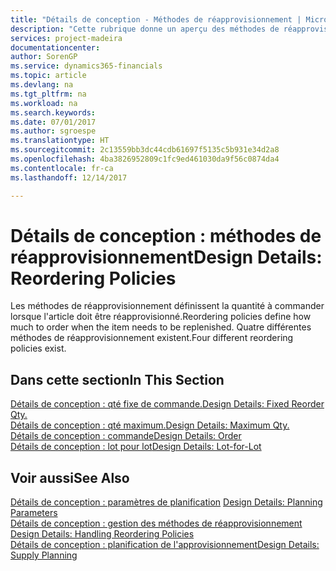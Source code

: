 ```yaml
---
title: "Détails de conception - Méthodes de réapprovisionnement | Microsoft Docs"
description: "Cette rubrique donne un aperçu des méthodes de réapprovisionnement."
services: project-madeira
documentationcenter: 
author: SorenGP
ms.service: dynamics365-financials
ms.topic: article
ms.devlang: na
ms.tgt_pltfrm: na
ms.workload: na
ms.search.keywords: 
ms.date: 07/01/2017
ms.author: sgroespe
ms.translationtype: HT
ms.sourcegitcommit: 2c13559bb3dc44cdb61697f5135c5b931e34d2a8
ms.openlocfilehash: 4ba3826952809c1fc9ed461030da9f56c0874da4
ms.contentlocale: fr-ca
ms.lasthandoff: 12/14/2017

---
```

# <a name="design-details-reordering-policies"></a><span data-ttu-id="39cd4-103">Détails de conception : méthodes de réapprovisionnement</span><span class="sxs-lookup"><span data-stu-id="39cd4-103">Design Details: Reordering Policies</span></span>
<span data-ttu-id="39cd4-104">Les méthodes de réapprovisionnement définissent la quantité à commander lorsque l'article doit être réapprovisionné.</span><span class="sxs-lookup"><span data-stu-id="39cd4-104">Reordering policies define how much to order when the item needs to be replenished.</span></span> <span data-ttu-id="39cd4-105">Quatre différentes méthodes de réapprovisionnement existent.</span><span class="sxs-lookup"><span data-stu-id="39cd4-105">Four different reordering policies exist.</span></span>  

## <a name="in-this-section"></a><span data-ttu-id="39cd4-106">Dans cette section</span><span class="sxs-lookup"><span data-stu-id="39cd4-106">In This Section</span></span>  
[<span data-ttu-id="39cd4-107">Détails de conception : qté fixe de commande.</span><span class="sxs-lookup"><span data-stu-id="39cd4-107">Design Details: Fixed Reorder Qty.</span></span>](design-details-fixed-reorder-qty.md)  
[<span data-ttu-id="39cd4-108">Détails de conception : qté maximum.</span><span class="sxs-lookup"><span data-stu-id="39cd4-108">Design Details: Maximum Qty.</span></span>](design-details-maximum-qty.md)  
[<span data-ttu-id="39cd4-109">Détails de conception : commande</span><span class="sxs-lookup"><span data-stu-id="39cd4-109">Design Details: Order</span></span>](design-details-order.md)  
[<span data-ttu-id="39cd4-110">Détails de conception : lot pour lot</span><span class="sxs-lookup"><span data-stu-id="39cd4-110">Design Details: Lot-for-Lot</span></span>](design-details-lot-for-lot.md)  

## <a name="see-also"></a><span data-ttu-id="39cd4-111">Voir aussi</span><span class="sxs-lookup"><span data-stu-id="39cd4-111">See Also</span></span>  
<span data-ttu-id="39cd4-112">[Détails de conception : paramètres de planification](design-details-planning-parameters.md) </span><span class="sxs-lookup"><span data-stu-id="39cd4-112">[Design Details: Planning Parameters](design-details-planning-parameters.md) </span></span>  
<span data-ttu-id="39cd4-113">[Détails de conception : gestion des méthodes de réapprovisionnement](design-details-handling-reordering-policies.md) </span><span class="sxs-lookup"><span data-stu-id="39cd4-113">[Design Details: Handling Reordering Policies](design-details-handling-reordering-policies.md) </span></span>  
[<span data-ttu-id="39cd4-114">Détails de conception : planification de l'approvisionnement</span><span class="sxs-lookup"><span data-stu-id="39cd4-114">Design Details: Supply Planning</span></span>](design-details-supply-planning.md)

